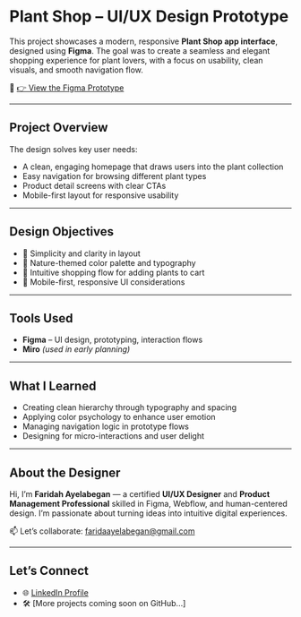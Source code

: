 # Plant Shop – UI/UX Design Prototype

This project showcases a modern, responsive **Plant Shop app interface**, designed using **Figma**. The goal was to create a seamless and elegant shopping experience for plant lovers, with a focus on usability, clean visuals, and smooth navigation flow.

🔗 [👉 View the Figma Prototype](https://www.figma.com/design/qKodUMgE61bn0c9WZzheyv/Plant-shop?node-id=0-1&t=D9oKaQbuYMFTozGE-1)

---

## Project Overview

The design solves key user needs:
- A clean, engaging homepage that draws users into the plant collection
- Easy navigation for browsing different plant types
- Product detail screens with clear CTAs
- Mobile-first layout for responsive usability

---

## Design Objectives

- 🎯 Simplicity and clarity in layout
- 🌱 Nature-themed color palette and typography
- 🛒 Intuitive shopping flow for adding plants to cart
- 📱 Mobile-first, responsive UI considerations

---

## Tools Used

- **Figma** – UI design, prototyping, interaction flows
- **Miro** *(used in early planning)*
  

---

## What I Learned

- Creating clean hierarchy through typography and spacing
- Applying color psychology to enhance user emotion
- Managing navigation logic in prototype flows
- Designing for micro-interactions and user delight

---

## About the Designer

Hi, I’m **Faridah Ayelabegan** — a certified **UI/UX Designer** and **Product Management Professional** skilled in Figma, Webflow, and human-centered design. I’m passionate about turning ideas into intuitive digital experiences.

📫 Let’s collaborate: [faridaayelabegan@gmail.com](mailto:faridaayelabegan@gmail.com)

---

## Let’s Connect

- 🌐 [LinkedIn Profile](https://www.linkedin.com/in/farida-ayelabegan-b45609339)
- 🛠️ [More projects coming soon on GitHub...]

